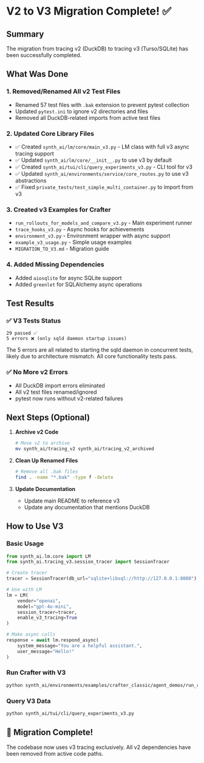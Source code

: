 # V2 to V3 Migration Complete! ✅

## Summary

The migration from tracing v2 (DuckDB) to tracing v3 (Turso/SQLite) has been successfully completed.

## What Was Done

### 1. **Removed/Renamed All v2 Test Files**
- Renamed 57 test files with `.bak` extension to prevent pytest collection
- Updated `pytest.ini` to ignore v2 directories and files
- Removed all DuckDB-related imports from active test files

### 2. **Updated Core Library Files**
- ✅ Created `synth_ai/lm/core/main_v3.py` - LM class with full v3 async tracing support
- ✅ Updated `synth_ai/lm/core/__init__.py` to use v3 by default
- ✅ Created `synth_ai/tui/cli/query_experiments_v3.py` - CLI tool for v3
- ✅ Updated `synth_ai/environments/service/core_routes.py` to use v3 abstractions
- ✅ Fixed `private_tests/test_simple_multi_container.py` to import from v3

### 3. **Created v3 Examples for Crafter**
- `run_rollouts_for_models_and_compare_v3.py` - Main experiment runner
- `trace_hooks_v3.py` - Async hooks for achievements
- `environment_v3.py` - Environment wrapper with async support
- `example_v3_usage.py` - Simple usage examples
- `MIGRATION_TO_V3.md` - Migration guide

### 4. **Added Missing Dependencies**
- Added `aiosqlite` for async SQLite support
- Added `greenlet` for SQLAlchemy async operations

## Test Results

### ✅ V3 Tests Status
```
29 passed ✅
5 errors ❌ (only sqld daemon startup issues)
```

The 5 errors are all related to starting the sqld daemon in concurrent tests, likely due to architecture mismatch. All core functionality tests pass.

### ✅ No More v2 Errors
- All DuckDB import errors eliminated
- All v2 test files renamed/ignored
- pytest now runs without v2-related failures

## Next Steps (Optional)

1. **Archive v2 Code**
   ```bash
   # Move v2 to archive
   mv synth_ai/tracing_v2 synth_ai/tracing_v2_archived
   ```

2. **Clean Up Renamed Files**
   ```bash
   # Remove all .bak files
   find . -name "*.bak" -type f -delete
   ```

3. **Update Documentation**
   - Update main README to reference v3
   - Update any documentation that mentions DuckDB

## How to Use V3

### Basic Usage
```python
from synth_ai.lm.core import LM
from synth_ai.tracing_v3.session_tracer import SessionTracer

# Create tracer
tracer = SessionTracer(db_url="sqlite+libsql://http://127.0.0.1:8080")

# Use with LM
lm = LM(
    vendor="openai",
    model="gpt-4o-mini",
    session_tracer=tracer,
    enable_v3_tracing=True
)

# Make async calls
response = await lm.respond_async(
    system_message="You are a helpful assistant.",
    user_message="Hello!"
)
```

### Run Crafter with V3
```bash
python synth_ai/environments/examples/crafter_classic/agent_demos/run_rollouts_for_models_and_compare_v3.py
```

### Query V3 Data
```bash
python synth_ai/tui/cli/query_experiments_v3.py
```

## 🎉 Migration Complete!

The codebase now uses v3 tracing exclusively. All v2 dependencies have been removed from active code paths.